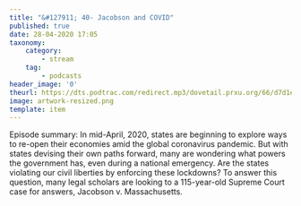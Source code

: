 ```yaml
---
title: "&#127911; 40- Jacobson and COVID"
published: true
date: 28-04-2020 17:05
taxonomy:
    category:
        - stream
    tag:
        - podcasts
header_image: '0'
theurl: https://dts.podtrac.com/redirect.mp3/dovetail.prxu.org/66/d7d1eb2e-7c37-4fcf-8b67-fe87d186a7df/TCL40_Jacobson_Pt1_FIX.mp3
image: artwork-resized.png
template: item
--- 
```

Episode summary: In mid-April, 2020, states are beginning to explore ways to re-open their economies amid the global coronavirus pandemic. But with states devising their own paths forward, many are wondering what powers the government has, even during a national emergency. Are the states violating our civil liberties by enforcing these lockdowns? To answer this question, many legal scholars are looking to a 115-year-old Supreme Court case for answers, Jacobson v. Massachusetts.
